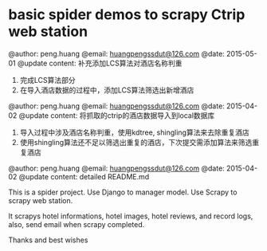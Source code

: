 basic spider demos to scrapy Ctrip web station
========================================================

@author:            peng.huang
@email:             huangpengssdut@126.com
@date:              2015-05-01
@update content: 补充添加LCS算法对酒店名称判重
1. 完成LCS算法部分
2. 在导入酒店数据的过程中，添加LCS算法筛选出新增酒店


@author:            peng.huang
@email:             huangpengssdut@126.com
@date:              2015-04-02
@update content: 将抓取的ctrip的酒店数据导入到local数据库
1. 导入过程中涉及酒店名称判重，使用kdtree, shingling算法来去除重复酒店
2. 使用shingling算法还不足以筛选出重复的酒店，下次提交需添加算法来筛选重复酒店



@author:            peng.huang
@email:             huangpengssdut@126.com
@date:              2015-04-02
@update content:    detailed README.md

This is a spider project.
Use Django to manager model.
Use Scrapy to scrapy web station.

It scrapys hotel informations, hotel images, hotel reviews,
and record logs, also, send email when scrapy completed.


Thanks and best wishes
